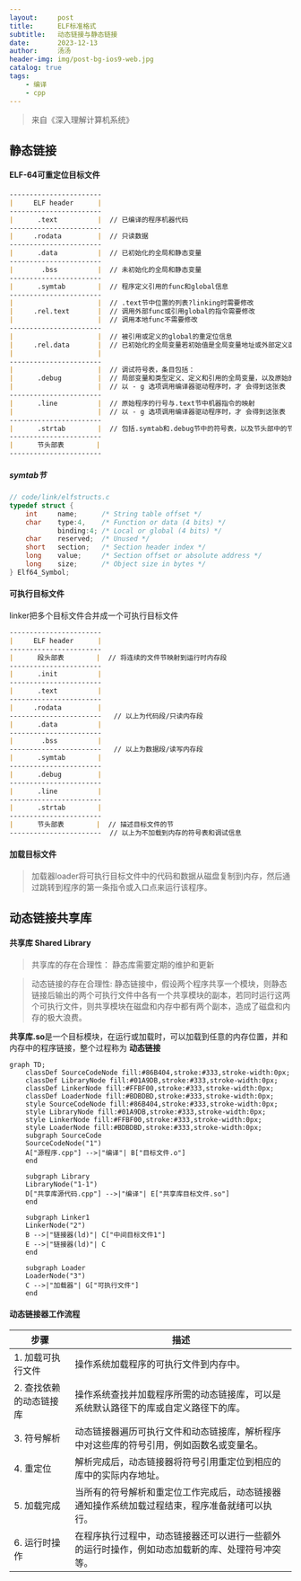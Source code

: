 ```yaml
---
layout:     post
title:      ELF标准格式
subtitle:   动态链接与静态链接
date:       2023-12-13
author:     汤汤
header-img: img/post-bg-ios9-web.jpg
catalog: true
tags:
    - 编译
    - cpp
---
```

> 来自《深入理解计算机系统》
## 静态链接
#### ELF-64可重定位目标文件

```markdown
-----------------------  
|     ELF header      |  
-----------------------  
|      .text          |  // 已编译的程序机器代码  
-----------------------  
|     .rodata         |  // 只读数据  
-----------------------  
|      .data          |  // 已初始化的全局和静态变量  
-----------------------  
|       .bss          |  // 未初始化的全局和静态变量  
-----------------------  
|      .symtab        |  // 程序定义引用的func和global信息  
-----------------------  
|                     |  // .text节中位置的列表?linking时需要修改  
|     .rel.text       |  // 调用外部func或引用global的指令需要修改  
|                     |  // 调用本地func不需要修改  
-----------------------    
|                     |  // 被引用或定义的global的重定位信息  
|     .rel.data       |  // 已初始化的全局变量若初始值是全局变量地址或外部定义函数的地址，则需要被修改  
|                     |   
-----------------------  
|                     |  // 调试符号表，条目包括：  
|      .debug         |  // 局部变量和类型定义、定义和引用的全局变量，以及原始的C源文件  
|                     |  // 以 - g 选项调用编译器驱动程序时，才 会得到这张表  
-----------------------  
|      .line          |  // 原始程序的行号与.text节中机器指令的映射  
|                     |  // 以 - g 选项调用编译器驱动程序时，才 会得到这张表  
-----------------------  
|      .strtab        |  // 包括.symtab和.debug节中的符号表，以及节头部中的节名字  
-----------------------  
|      节头部表        |  
-----------------------  

```

##### symtab节

```c
// code/link/elfstructs.c
typedef struct {
    int     name;      /* String table offset */
    char    type:4,    /* Function or data (4 bits) */
            binding:4; /* Local or global (4 bits) */
    char    reserved;  /* Unused */
    short   section;   /* Section header index */
    long    value;     /* Section offset or absolute address */
    long    size;      /* Object size in bytes */
} Elf64_Symbol;
```
#### 可执行目标文件
linker把多个目标文件合并成一个可执行目标文件

```markdown
-----------------------  
|     ELF header      |  
-----------------------  
|      段头部表        |  // 将连续的文件节映射到运行时内存段  
----------------------- 
|      .init          |  
-----------------------
|      .text          |  
-----------------------  
|     .rodata         |   
-----------------------   // 以上为代码段/只读内存段  
|      .data          |    
-----------------------  
|       .bss          |   
-----------------------   // 以上为数据段/读写内存段  
|      .symtab        |    
----------------------- 
|      .debug         |  
-----------------------  
|      .line          |  
-----------------------  
|      .strtab        |   
-----------------------  
|      节头部表        |  // 描述目标文件的节  
-----------------------  // 以上为不加载到内存的符号表和调试信息  

```

#### 加载目标文件
> 加载器loader将可执行目标文件中的代码和数据从磁盘复制到内存，然后通过跳转到程序的第一条指令或入口点来运行该程序。

## 动态链接共享库
#### 共享库 Shared Library
> 共享库的存在合理性：
>   静态库需要定期的维护和更新

> 动态链接的存在合理性:
>   静态链接中，假设两个程序共享一个模块，则静态链接后输出的两个可执行文件中各有一个共享模块的副本，若同时运行这两个可执行文件，则共享模块在磁盘和内存中都有两个副本，造成了磁盘和内存的极大浪费。

**共享库.so**是一个目标模块，在运行或加载时，可以加载到任意的内存位置，并和内存中的程序链接，整个过程称为 **动态链接** 

```mermaid
graph TD;
    classDef SourceCodeNode fill:#86B404,stroke:#333,stroke-width:0px;
    classDef LibraryNode fill:#01A9DB,stroke:#333,stroke-width:0px;
    classDef LinkerNode fill:#FFBF00,stroke:#333,stroke-width:0px;
    classDef LoaderNode fill:#BDBDBD,stroke:#333,stroke-width:0px;
    style SourceCodeNode fill:#86B404,stroke:#333,stroke-width:0px;
    style LibraryNode fill:#01A9DB,stroke:#333,stroke-width:0px;
    style LinkerNode fill:#FFBF00,stroke:#333,stroke-width:0px;
    style LoaderNode fill:#BDBDBD,stroke:#333,stroke-width:0px;
    subgraph SourceCode
    SourceCodeNode("1")
    A["源程序.cpp"] -->|"编译"| B["目标文件.o"]
    end

    subgraph Library
    LibraryNode("1-1")
    D["共享库源代码.cpp"] -->|"编译"| E["共享库目标文件.so"]
    end

    subgraph Linker1
    LinkerNode("2")
    B -->|"链接器(ld)"| C["中间目标文件1"]
    E -->|"链接器(ld)"| C
    end

    subgraph Loader
    LoaderNode("3")
    C -->|"加载器"| G["可执行文件"]
    end

```

#### 动态链接器工作流程
| 步骤 | 描述 |
|-----|------|
| 1. 加载可执行文件 | 操作系统加载程序的可执行文件到内存中。 |
| 2. 查找依赖的动态链接库 | 操作系统查找并加载程序所需的动态链接库，可以是系统默认路径下的库或自定义路径下的库。 |
| 3. 符号解析 | 动态链接器遍历可执行文件和动态链接库，解析程序中对这些库的符号引用，例如函数名或变量名。 |
| 4. 重定位 | 解析完成后，动态链接器将符号引用重定位到相应的库中的实际内存地址。 |
| 5. 加载完成 | 当所有的符号解析和重定位工作完成后，动态链接器通知操作系统加载过程结束，程序准备就绪可以执行。 |
| 6. 运行时操作 | 在程序执行过程中，动态链接器还可以进行一些额外的运行时操作，例如动态加载新的库、处理符号冲突等。 |

